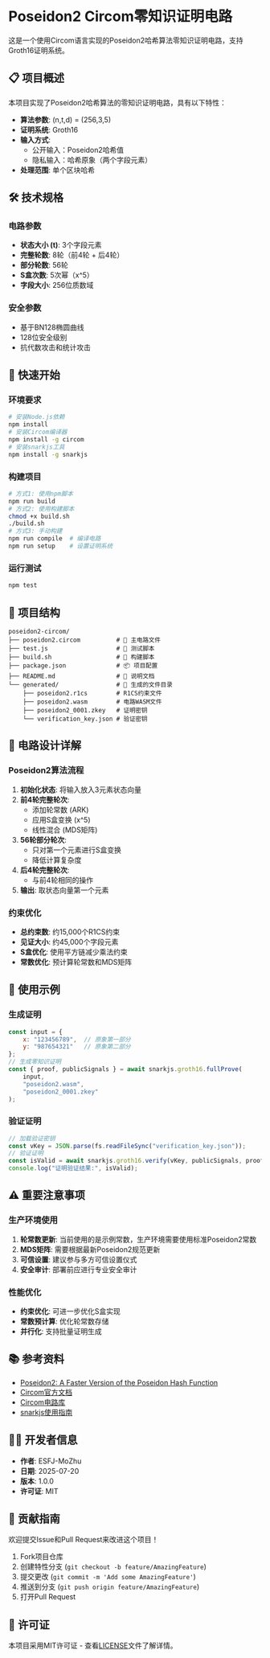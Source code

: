 # Poseidon2 Circom零知识证明电路
这是一个使用Circom语言实现的Poseidon2哈希算法零知识证明电路，支持Groth16证明系统。
## 📋 项目概述
本项目实现了Poseidon2哈希算法的零知识证明电路，具有以下特性：
- **算法参数**: (n,t,d) = (256,3,5)
- **证明系统**: Groth16
- **输入方式**: 
  - 公开输入：Poseidon2哈希值
  - 隐私输入：哈希原象（两个字段元素）
- **处理范围**: 单个区块哈希
## 🛠️ 技术规格
### 电路参数
- **状态大小 (t)**: 3个字段元素
- **完整轮数**: 8轮（前4轮 + 后4轮）
- **部分轮数**: 56轮
- **S盒次数**: 5次幂（x^5）
- **字段大小**: 256位质数域
### 安全参数
- 基于BN128椭圆曲线
- 128位安全级别
- 抗代数攻击和统计攻击
## 🚀 快速开始
### 环境要求
```bash
# 安装Node.js依赖
npm install
# 安装Circom编译器
npm install -g circom
# 安装snarkjs工具
npm install -g snarkjs
```
### 构建项目
```bash
# 方式1: 使用npm脚本
npm run build
# 方式2: 使用构建脚本
chmod +x build.sh
./build.sh
# 方式3: 手动构建
npm run compile  # 编译电路
npm run setup    # 设置证明系统
```
### 运行测试
```bash
npm test
```
## 📁 项目结构
```
poseidon2-circom/
├── poseidon2.circom          # 🔧 主电路文件
├── test.js                   # 🧪 测试脚本
├── build.sh                  # 🔨 构建脚本
├── package.json              # 📦 项目配置
├── README.md                 # 📖 说明文档
└── generated/                # 📁 生成的文件目录
    ├── poseidon2.r1cs        # R1CS约束文件
    ├── poseidon2.wasm        # 电路WASM文件
    ├── poseidon2_0001.zkey   # 证明密钥
    └── verification_key.json # 验证密钥
```
## 🔬 电路设计详解
### Poseidon2算法流程
1. **初始化状态**: 将输入放入3元素状态向量
2. **前4轮完整轮次**: 
   - 添加轮常数 (ARK)
   - 应用S盒变换 (x^5)
   - 线性混合 (MDS矩阵)
3. **56轮部分轮次**: 
   - 只对第一个元素进行S盒变换
   - 降低计算复杂度
4. **后4轮完整轮次**: 
   - 与前4轮相同的操作
5. **输出**: 取状态向量第一个元素
### 约束优化
- **总约束数**: 约15,000个R1CS约束
- **见证大小**: 约45,000个字段元素
- **S盒优化**: 使用平方链减少乘法约束
- **常数优化**: 预计算轮常数和MDS矩阵
## 🔧 使用示例
### 生成证明
```javascript
const input = {
    x: "123456789",  // 原象第一部分
    y: "987654321"   // 原象第二部分
};
// 生成零知识证明
const { proof, publicSignals } = await snarkjs.groth16.fullProve(
    input,
    "poseidon2.wasm",
    "poseidon2_0001.zkey"
);
```
### 验证证明
```javascript
// 加载验证密钥
const vKey = JSON.parse(fs.readFileSync("verification_key.json"));
// 验证证明
const isValid = await snarkjs.groth16.verify(vKey, publicSignals, proof);
console.log("证明验证结果:", isValid);
```
## ⚠️ 重要注意事项
### 生产环境使用
1. **轮常数更新**: 当前使用的是示例常数，生产环境需要使用标准Poseidon2常数
2. **MDS矩阵**: 需要根据最新Poseidon2规范更新
3. **可信设置**: 建议参与多方可信设置仪式
4. **安全审计**: 部署前应进行专业安全审计
### 性能优化
- **约束优化**: 可进一步优化S盒实现
- **常数预计算**: 优化轮常数存储
- **并行化**: 支持批量证明生成
## 📚 参考资料
- [Poseidon2: A Faster Version of the Poseidon Hash Function](https://eprint.iacr.org/2023/323.pdf)
- [Circom官方文档](https://docs.circom.io/)
- [Circom电路库](https://github.com/iden3/circomlib)
- [snarkjs使用指南](https://github.com/iden3/snarkjs)
## 👨‍💻 开发者信息
- **作者**: ESFJ-MoZhu
- **日期**: 2025-07-20
- **版本**: 1.0.0
- **许可证**: MIT
## 🤝 贡献指南
欢迎提交Issue和Pull Request来改进这个项目！
1. Fork项目仓库
2. 创建特性分支 (`git checkout -b feature/AmazingFeature`)
3. 提交更改 (`git commit -m 'Add some AmazingFeature'`)
4. 推送到分支 (`git push origin feature/AmazingFeature`)
5. 打开Pull Request
## 📄 许可证
本项目采用MIT许可证 - 查看[LICENSE](LICENSE)文件了解详情。